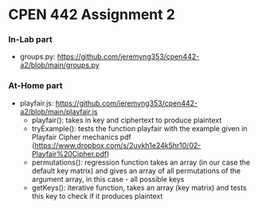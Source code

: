 # CPEN 442 Assignment 2
### In-Lab part
- groups.py: https://github.com/jeremyng353/cpen442-a2/blob/main/groups.py 

### At-Home part
- playfair.js: https://github.com/jeremyng353/cpen442-a2/blob/main/playfair.js 
  - playfair(): takes in key and ciphertext to produce plaintext
  - tryExample(): tests the function playfair with the example given in Playfair Cipher mechanics pdf (https://www.dropbox.com/s/2uykh1e24k5hr10/02-Playfair%20Cipher.pdf)
  - permutations(): regression function takes an array (in our case the default key matrix) and gives an array of all permutations of the argument array, in this case - all possible keys
  - getKeys(): iterative function, takes an array (key matrix) and tests this key to check if it produces plaintext
